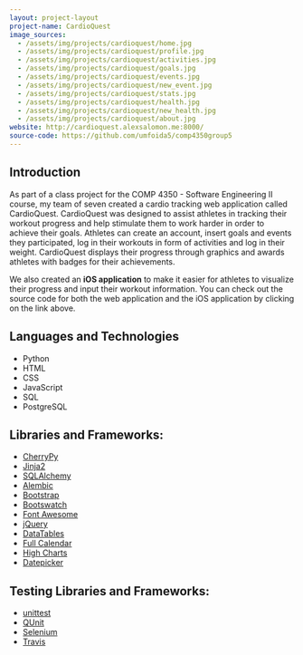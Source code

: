 ```yaml
---
layout: project-layout
project-name: CardioQuest
image_sources:
  - /assets/img/projects/cardioquest/home.jpg
  - /assets/img/projects/cardioquest/profile.jpg
  - /assets/img/projects/cardioquest/activities.jpg
  - /assets/img/projects/cardioquest/goals.jpg
  - /assets/img/projects/cardioquest/events.jpg
  - /assets/img/projects/cardioquest/new_event.jpg
  - /assets/img/projects/cardioquest/stats.jpg
  - /assets/img/projects/cardioquest/health.jpg
  - /assets/img/projects/cardioquest/new_health.jpg
  - /assets/img/projects/cardioquest/about.jpg      
website: http://cardioquest.alexsalomon.me:8000/
source-code: https://github.com/umfoida5/comp4350group5
---
```


## Introduction 

   As part of a class project for the COMP 4350 - Software Engineering II course, my team of seven created a cardio tracking web application called CardioQuest. CardioQuest was designed to assist athletes in tracking their workout progress and help stimulate them to work harder in order to achieve their goals. Athletes can create an account, insert goals and events they participated, log in their workouts in form of activities and log in their weight. CardioQuest displays their progress through graphics and awards athletes with badges for their achievements. 

   We also created an <strong>iOS application</strong> to make it easier for athletes to visualize their progress and input their workout information. You can check out the source code for both the web application and the iOS application by clicking on the link above.


## Languages and Technologies
   - Python
   - HTML
   - CSS
   - JavaScript
   - SQL
   - PostgreSQL

## Libraries and Frameworks:
   - [CherryPy](http://www.cherrypy.org/)
   - [Jinja2](http://jinja.pocoo.org/)
   - [SQLAlchemy](http://www.sqlalchemy.org/)   
   - [Alembic](http://alembic.readthedocs.org/en/latest/)   
   - [Bootstrap](http://getbootstrap.com/)
   - [Bootswatch](http://bootswatch.com/)
   - [Font Awesome](http://fortawesome.github.io/Font-Awesome/)   
   - [jQuery](http://jquery.com/)
   - [DataTables](https://datatables.net/)   
   - [Full Calendar](http://arshaw.com/fullcalendar/)
   - [High Charts](http://www.highcharts.com/)
   - [Datepicker](http://jqueryui.com/datepicker/)

## Testing Libraries and Frameworks:  
   - [unittest](http://docs.python.org/2/library/unittest.html)
   - [QUnit](https://qunitjs.com/)
   - [Selenium](http://docs.seleniumhq.org/)
   - [Travis](https://travis-ci.org/)